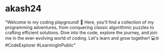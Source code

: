 # akash24
"Welcome to my coding playground! 🚀 Here, you'll find a collection of my programming adventures, from conquering classic algorithmic puzzles to crafting efficient solutions. Dive into the code, explore the journey, and join me in the ever-evolving world of coding. Let's learn and grow together! 💻🌐 #CodeExplorer #LearningInPublic"
